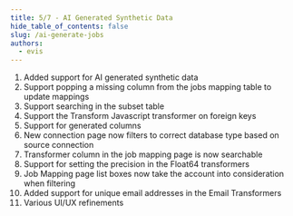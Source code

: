 ```yaml
---
title: 5/7 - AI Generated Synthetic Data
hide_table_of_contents: false
slug: /ai-generate-jobs
authors:
  - evis
---
```


1. Added support for AI generated synthetic data
2. Support popping a missing column from the jobs mapping table to update mappings
3. Support searching in the subset table
4. Support the Transform Javascript transformer on foreign keys
5. Support for generated columns
6. New connection page now filters to correct database type based on source connection
7. Transformer column in the job mapping page is now searchable
8. Support for setting the precision in the Float64 transformers
9. Job Mapping page list boxes now take the account into consideration when filtering
10. Added support for unique email addresses in the Email Transformers
11. Various UI/UX refinements
